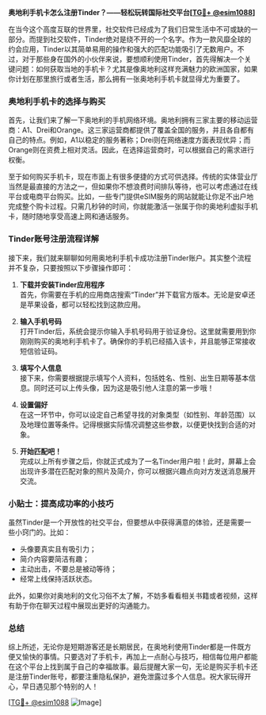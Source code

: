 **奥地利手机卡怎么注册Tinder？——轻松玩转国际社交平台[[TG💪+ @esim1088](https://t.me/s/esim1088)]**

在当今这个高度互联的世界里，社交软件已经成为了我们日常生活中不可或缺的一部分。而提到社交软件，Tinder绝对是绕不开的一个名字。作为一款风靡全球的约会应用，Tinder以其简单易用的操作和强大的匹配功能吸引了无数用户。不过，对于那些身在国外的小伙伴来说，要想顺利使用Tinder，首先得解决一个关键问题：如何获取当地的手机卡？尤其是像奥地利这样充满魅力的欧洲国家，如果你计划在那里旅行或者生活，那么拥有一张奥地利手机卡就显得尤为重要了。

### 奥地利手机卡的选择与购买

首先，让我们来了解一下奥地利的手机网络环境。奥地利拥有三家主要的移动运营商：A1、Drei和Orange。这三家运营商都提供了覆盖全国的服务，并且各自都有自己的特点。例如，A1以稳定的服务著称；Drei则在网络速度方面表现优异；而Orange则在资费上相对灵活。因此，在选择运营商时，可以根据自己的需求进行权衡。

至于如何购买手机卡，现在市面上有很多便捷的方式可供选择。传统的实体营业厅当然是最直接的方法之一，但如果你不想浪费时间排队等待，也可以考虑通过在线平台或电商平台购买。比如，一些专门提供eSIM服务的网站就能让你足不出户地完成整个购卡过程。只需几秒钟的时间，你就能激活一张属于你的奥地利虚拟手机卡，随时随地享受高速上网和通话服务。

### Tinder账号注册流程详解

接下来，我们就来聊聊如何用奥地利手机卡成功注册Tinder账户。其实整个流程并不复杂，只要按照以下步骤操作即可：

1. **下载并安装Tinder应用程序**  
   首先，你需要在手机的应用商店搜索“Tinder”并下载官方版本。无论是安卓还是苹果设备，都可以轻松找到这款应用。

2. **输入手机号码**  
   打开Tinder后，系统会提示你输入手机号码用于验证身份。这里就需要用到你刚刚购买的奥地利手机卡了。确保你的手机已经插入该卡，并且能够正常接收短信验证码。

3. **填写个人信息**  
   接下来，你需要根据提示填写个人资料，包括姓名、性别、出生日期等基本信息。同时还可以上传头像，因为这是吸引他人注意的第一步哦！

4. **设置偏好**  
   在这一环节中，你可以设定自己希望寻找的对象类型（如性别、年龄范围）以及地理位置等条件。记得根据实际情况调整这些参数，以便更快找到合适的对象。

5. **开始匹配吧！**  
   完成以上所有步骤之后，你就正式成为了一名Tinder用户啦！此时，屏幕上会出现许多潜在匹配对象的照片及简介，你可以根据兴趣点向对方发送消息展开交流。

### 小贴士：提高成功率的小技巧

虽然Tinder是一个开放性的社交平台，但要想从中获得满意的体验，还是需要一些小窍门的。比如：
- 头像要真实且有吸引力；
- 简介内容要简洁有趣；
- 主动出击，不要总是被动等待；
- 经常上线保持活跃状态。

此外，如果你对奥地利的文化习俗不太了解，不妨多看看相关书籍或者视频，这样有助于你在聊天过程中展现出更好的沟通能力。

### 总结

综上所述，无论你是短期游客还是长期居民，在奥地利使用Tinder都是一件既方便又愉快的事情。只要选对了手机卡，再加上一点耐心与技巧，相信每位用户都能在这个平台上找到属于自己的幸福故事。最后提醒大家一句，无论是购买手机卡还是注册Tinder账号，都要注重隐私保护，避免泄露过多个人信息。祝大家玩得开心，早日遇见那个特别的人！

[[TG💪+ @esim1088](https://t.me/s/esim1088) ![Image](https://i.postimg.cc/4NQfJmqS/Snipaste-2025-05-13-00-14-12.png)]